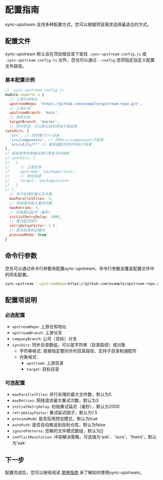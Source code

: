 # 配置指南

sync-upstream 支持多种配置方式，您可以根据项目需求选择最适合的方式。

## 配置文件

sync-upstream 默认会在项目根目录下查找 `.sync-upstream.config.js` 或 `.sync-upstream.config.ts` 文件。您也可以通过 `--config` 选项指定自定义配置文件路径。

### 基本配置示例

```javascript
// .sync-upstream.config.js
module.exports = {
  // 上游仓库地址
  upstreamRepo: 'https://github.com/example/upstream-repo.git',
  // 上游分支
  upstreamBranch: 'main',
  // 目标分支
  targetBranch: 'master',
  // 同步目录，可以是父级目录或子级目录
syncDirs: [
  'src', // 同步整个src目录
  'src/components', // 同步src/components子目录
  'src/utils/**' // 使用通配符同步所有子目录
],
// 或者使用对象格式进行更复杂的映射
// syncDirs: [
//   {
//     // 上游目录
//     upstream: 'packages/core',
//     // 目标目录
//     target: 'packages/core'
//   }
// ],
  // 并行处理的最大文件数
  maxParallelFiles: 5,
  // 网络请求最大重试次数
  maxRetries: 3,
  // 初始重试延迟（毫秒）
  initialRetryDelay: 2000,
  // 重试延迟因子
  retryDelayFactor: 1.5,
  // 是否启用预览模式
  previewMode: true
}
```

## 命令行参数

您也可以通过命令行参数来配置sync-upstream。命令行参数会覆盖配置文件中的同名配置。

```bash
sync-upstream --upstreamRepo=https://github.com/example/upstream-repo.git --upstreamBranch=main --targetBranch=master
```

## 配置项说明

### 必选配置

- `upstreamRepo`: 上游仓库地址
- `upstreamBranch`: 上游分支
- `companyBranch`: 公司（目标）分支
- `syncDirs`: 同步目录数组，可以是字符串（目录路径）或对象
  - 字符串格式: 直接指定要同步的目录路径，支持子目录和通配符
  - 对象格式:
    - `upstream`: 上游目录
    - `target`: 目标目录

### 可选配置

- `maxParallelFiles`: 并行处理的最大文件数，默认为5
- `maxRetries`: 网络请求最大重试次数，默认为3
- `initialRetryDelay`: 初始重试延迟（毫秒），默认为2000
- `retryDelayFactor`: 重试延迟因子，默认为1.5
- `previewMode`: 是否启用预览模式，默认为true
- `autoPush`: 是否自动推送到目标仓库，默认为false
- `ignorePatterns`: 忽略的文件模式数组，默认为[]
- `conflictResolution`: 冲突解决策略，可选值为'ask'、'ours'、'theirs'，默认为'ask'

## 下一步

配置完成后，您可以继续阅读 [使用指南](/guide/usage) 来了解如何使用sync-upstream。
